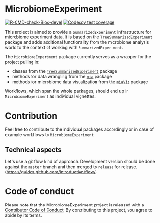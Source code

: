 # MicrobiomeExperiment

<!-- badges: start -->

[![R-CMD-check-Bioc-devel](https://github.com/FelixErnst/MicrobiomeExperiment/workflows/R-CMD-check-Bioc-devel/badge.svg)](https://github.com/FelixErnst/MicrobiomeExperiment/actions)
[![Codecov test
coverage](https://codecov.io/gh/FelixErnst/MicrobiomeExperiment/branch/master/graph/badge.svg)](https://codecov.io/gh/FelixErnst/MicrobiomeExperiment?branch=master)

<!-- badges: end -->

This project is aimed to provide a `SummarizedExperiment` infrastructure
for microbiome experiment data. It is based on the `TreeSummarizedExperiment`
package and adds additional functionality from the microbiome analysis world to
the context of working with `SummarizedExperiment`.

The `MicrobiomeExperiment` package currently serves as a wrapper for the project
pulling in:

- classes from the [`TreeSummarizedExperiment`](https://github.com/fionarhuang/TreeSummarizedExperiment) package
- methods for data wrangling from the [`mia`](https://github.com/FelixErnst/mia)  package
- methods for microbiome data visualization from the [`miaViz`](https://github.com/microbiome/miaViz) package

Workflows, which span the whole packages, should end up in `MicrobiomeExperiment`
as individual vignettes.

# Contribution

Feel free to contribute to the individual packages accordingly or in case of 
example workflows to `MicrobiomeExperiment`

## Technical aspects

Let's use a git flow kind of approach. Development version should be done 
against the `master` branch and then merged to `release` for release. 
(https://guides.github.com/introduction/flow/)

# Code of conduct

Please note that the MicrobiomeExperiment project is released with a [Contributor Code of Conduct](https://contributor-covenant.org/version/2/0/CODE_OF_CONDUCT.html).
By contributing to this project, you agree to abide by its terms.
